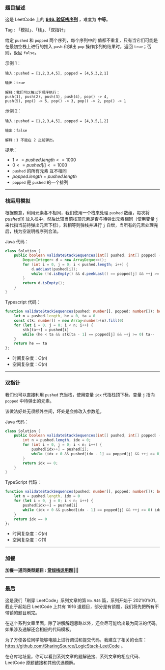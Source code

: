 ### 题目描述

这是 LeetCode 上的 **[946. 验证栈序列](https://leetcode.cn/problems/validate-stack-sequences/solution/by-ac_oier-84qd/)** ，难度为 **中等**。

Tag : 「模拟」、「栈」、「双指针」



给定 `pushed` 和 `popped` 两个序列，每个序列中的 值都不重复，只有当它们可能是在最初空栈上进行的推入 `push` 和弹出 `pop` 操作序列的结果时，返回 `true`；否则，返回 `false`。

示例 1：
```
输入：pushed = [1,2,3,4,5], popped = [4,5,3,2,1]

输出：true

解释：我们可以按以下顺序执行：
push(1), push(2), push(3), push(4), pop() -> 4,
push(5), pop() -> 5, pop() -> 3, pop() -> 2, pop() -> 1
```
示例 2：
```
输入：pushed = [1,2,3,4,5], popped = [4,3,5,1,2]

输出：false

解释：1 不能在 2 之前弹出。
```

提示：
* $1 <= pushed.length <= 1000$
* $0 <= pushed[i] <= 1000$
* `pushed` 的所有元素 互不相同
* $popped.length = pushed.length$
* `popped` 是 `pushed` 的一个排列

---

### 栈运用模拟

根据题意，利用元素各不相同，我们使用一个栈来处理 `pushed` 数组，每次将 $pushed[i]$ 放入栈中，然后比较当前栈顶元素是否与待弹出元素相同（使用变量 `j` 来代指当前待弹出元素下标），若相等则弹栈并进行 `j` 自增，当所有的元素处理完后，栈为空说明栈序列合法。

Java 代码：
```java
class Solution {
    public boolean validateStackSequences(int[] pushed, int[] popped) {
        Deque<Integer> d = new ArrayDeque<>();
        for (int i = 0, j = 0; i < pushed.length; i++) {
            d.addLast(pushed[i]);
            while (!d.isEmpty() && d.peekLast() == popped[j] && ++j >= 0) d.pollLast(); 
        }
        return d.isEmpty();
    }
}
```
Typescript 代码：
```Typescript
function validateStackSequences(pushed: number[], popped: number[]): boolean {
    let n = pushed.length, he = 0, ta = 0
    const stk: number[] = new Array<number>(n).fill(0)
    for (let i = 0, j = 0; i < n; i++) {
        stk[ta++] = pushed[i]
        while (he < ta && stk[ta - 1] == popped[j] && ++j >= 0) ta--
    }
    return he == ta
};
```
* 时间复杂度：$O(n)$
* 空间复杂度：$O(n)$

---

### 双指针

我们也可以直接利用 `pushed` 充当栈，使用变量 `idx` 代指栈顶下标，变量 `j` 指向 `popped` 中待弹出的元素。

该做法好处无须额外空间，坏处是会修改入参数组。

Java 代码：
```java
class Solution {
    public boolean validateStackSequences(int[] pushed, int[] popped) {
        int n = pushed.length, idx = 0;
        for (int i = 0, j = 0; i < n; i++) {
            pushed[idx++] = pushed[i];
            while (idx > 0 && pushed[idx - 1] == popped[j] && ++j >= 0) idx--;
        }
        return idx == 0;
    }
}
```
TypeScript 代码：
```TypeScript
function validateStackSequences(pushed: number[], popped: number[]): boolean {
    let n = pushed.length, idx = 0
    for (let i = 0, j = 0; i < n; i++) {
        pushed[idx++] = pushed[i]
        while (idx > 0 && pushed[idx - 1] == popped[j] && ++j >= 0) idx--
    }
    return idx == 0
};
```
* 时间复杂度：$O(n)$
* 空间复杂度：$O(1)$

---

### 加餐

**加餐一道同类型题目 : [常规栈运用题](https://mp.weixin.qq.com/s?__biz=MzU4NDE3MTEyMA==&mid=2247493276&idx=1&sn=b4b1ff8e6b1794f4f2e4327399755b0c)🎉🎉**

---

### 最后

这是我们「刷穿 LeetCode」系列文章的第 `No.946` 篇，系列开始于 2021/01/01，截止于起始日 LeetCode 上共有 1916 道题目，部分是有锁题，我们将先把所有不带锁的题目刷完。

在这个系列文章里面，除了讲解解题思路以外，还会尽可能给出最为简洁的代码。如果涉及通解还会相应的代码模板。

为了方便各位同学能够电脑上进行调试和提交代码，我建立了相关的仓库：https://github.com/SharingSource/LogicStack-LeetCode 。

在仓库地址里，你可以看到系列文章的题解链接、系列文章的相应代码、LeetCode 原题链接和其他优选题解。


